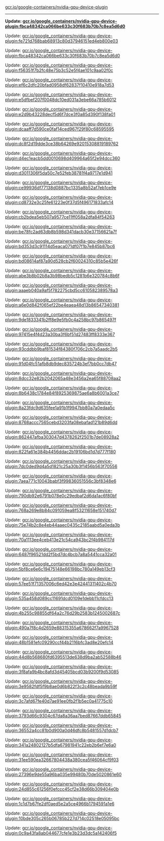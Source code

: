 [gcr.io/google-containers/nvidia-gpu-device-plugin](https://hub.docker.com/r/cruse/nvidia-gpu-device-plugin/tags/) 

----
**Update: [gcr.io/google_containers/nvidia-gpu-device-plugin:fbca48342ca066be633c30f683b70b7c8ea5d6d0](https://hub.docker.com/r/cruse/nvidia-gpu-device-plugin/tags/)**

Update: [gcr.io/google_containers/nvidia-gpu-device-plugin:fe721d768bab68913c80d37946151ed4eb800e03](https://hub.docker.com/r/cruse/nvidia-gpu-device-plugin/tags/)

Update: [gcr.io/google_containers/nvidia-gpu-device-plugin:fbca48342ca066be633c30f683b70b7c8ea5d6d0](https://hub.docker.com/r/cruse/nvidia-gpu-device-plugin/tags/)

Update: [gcr.io/google_containers/nvidia-gpu-device-plugin:f56351f7b2fc48e75b3c52e5f4ae101c9aa02f0c](https://hub.docker.com/r/cruse/nvidia-gpu-device-plugin/tags/)

Update: [gcr.io/google_containers/nvidia-gpu-device-plugin:ef6c2dfc20bfad0958df62837f10410e918a7d53](https://hub.docker.com/r/cruse/nvidia-gpu-device-plugin/tags/)

Update: [gcr.io/google_containers/nvidia-gpu-device-plugin:e5dfbef207f0048dc10ed031a3ebe66a785b6012](https://hub.docker.com/r/cruse/nvidia-gpu-device-plugin/tags/)

Update: [gcr.io/google_containers/nvidia-gpu-device-plugin:e2d9b43228decf5d6f7dce3f0a85d390f138fa01](https://hub.docker.com/r/cruse/nvidia-gpu-device-plugin/tags/)

Update: [gcr.io/google_containers/nvidia-gpu-device-plugin:dcaaff7d590ce0faf14ced967f29f80c68595595](https://hub.docker.com/r/cruse/nvidia-gpu-device-plugin/tags/)

Update: [gcr.io/google_containers/nvidia-gpu-device-plugin:dc8f2d19dde3ce38b64269e92015308819189762](https://hub.docker.com/r/cruse/nvidia-gpu-device-plugin/tags/)

Update: [gcr.io/google_containers/nvidia-gpu-device-plugin:d4ec1eacb5dd0010698d409964a65f2e94dcc360](https://hub.docker.com/r/cruse/nvidia-gpu-device-plugin/tags/)

Update: [gcr.io/google_containers/nvidia-gpu-device-plugin:d3011306f5da50c7e52feb38781f4a9717e1d941](https://hub.docker.com/r/cruse/nvidia-gpu-device-plugin/tags/)

Update: [gcr.io/google_containers/nvidia-gpu-device-plugin:ce99936df77138d0887bc1335a8b52af7eb1ce9e](https://hub.docker.com/r/cruse/nvidia-gpu-device-plugin/tags/)

Update: [gcr.io/google_containers/nvidia-gpu-device-plugin:cd8732e3c25fe61223e0f37d5f496171833afc14](https://hub.docker.com/r/cruse/nvidia-gpu-device-plugin/tags/)

Update: [gcr.io/google_containers/nvidia-gpu-device-plugin:cb2bdea5eb507a9577ce11ff058a2dfa84f54263](https://hub.docker.com/r/cruse/nvidia-gpu-device-plugin/tags/)

Update: [gcr.io/google_containers/nvidia-gpu-device-plugin:be78fc2ad63db8b598d341dacb30e37156621a7f](https://hub.docker.com/r/cruse/nvidia-gpu-device-plugin/tags/)

Update: [gcr.io/google_containers/nvidia-gpu-device-plugin:bd353d3c91114d5eaca071df07f1b7e845b87bc6](https://hub.docker.com/r/cruse/nvidia-gpu-device-plugin/tags/)

Update: [gcr.io/google_containers/nvidia-gpu-device-plugin:bd08614af87a90d528cb2f60024310c85b5e426f](https://hub.docker.com/r/cruse/nvidia-gpu-device-plugin/tags/)

Update: [gcr.io/google_containers/nvidia-gpu-device-plugin:abe3b8b02b8a3b98bedb5c1281b6e320784c8b6f](https://hub.docker.com/r/cruse/nvidia-gpu-device-plugin/tags/)

Update: [gcr.io/google_containers/nvidia-gpu-device-plugin:aaaeb040a9af5f782275cbd5cc610582389578a3](https://hub.docker.com/r/cruse/nvidia-gpu-device-plugin/tags/)

Update: [gcr.io/google_containers/nvidia-gpu-device-plugin:a6e0d842f065ef22be4eaea48d13b86547340381](https://hub.docker.com/r/cruse/nvidia-gpu-device-plugin/tags/)

Update: [gcr.io/google_containers/nvidia-gpu-device-plugin:9de1833341b2ff8e9e5fb0c4a258bc97b865497f](https://hub.docker.com/r/cruse/nvidia-gpu-device-plugin/tags/)

Update: [gcr.io/google_containers/nvidia-gpu-device-plugin:97415e4f4d23a30ba3f6bf51d27483ff8333e367](https://hub.docker.com/r/cruse/nvidia-gpu-device-plugin/tags/)

Update: [gcr.io/google_containers/nvidia-gpu-device-plugin:93cddbb9baf81534f84380f706c2cb7a5aadc2b5](https://hub.docker.com/r/cruse/nvidia-gpu-device-plugin/tags/)

Update: [gcr.io/google_containers/nvidia-gpu-device-plugin:91d04fc51afb8db9dec835724b3ef7bb0cc7db47](https://hub.docker.com/r/cruse/nvidia-gpu-device-plugin/tags/)

Update: [gcr.io/google_containers/nvidia-gpu-device-plugin:8dcc32e82b2042065a48e3456a2ea65f88708aa2](https://hub.docker.com/r/cruse/nvidia-gpu-device-plugin/tags/)

Update: [gcr.io/google_containers/nvidia-gpu-device-plugin:8b6438c1784e84f8925369875ae6a8b6001a3ce7](https://hub.docker.com/r/cruse/nvidia-gpu-device-plugin/tags/)

Update: [gcr.io/google_containers/nvidia-gpu-device-plugin:8a23fdc9d635fee1a91b1f9947bb80a7a0edaa5c](https://hub.docker.com/r/cruse/nvidia-gpu-device-plugin/tags/)

Update: [gcr.io/google_containers/nvidia-gpu-device-plugin:8768accc7565cebd3203fa08ebafad121b89d6dd](https://hub.docker.com/r/cruse/nvidia-gpu-device-plugin/tags/)

Update: [gcr.io/google_containers/nvidia-gpu-device-plugin:862447afba303047d4378262f2501b7de08928a2](https://hub.docker.com/r/cruse/nvidia-gpu-device-plugin/tags/)

Update: [gcr.io/google_containers/nvidia-gpu-device-plugin:822fa61e384b4456ddac2b19106bd1d7d777f180](https://hub.docker.com/r/cruse/nvidia-gpu-device-plugin/tags/)

Update: [gcr.io/google_containers/nvidia-gpu-device-plugin:7dc0ded9d4a5d1821c25a30b3f1456b563f70556](https://hub.docker.com/r/cruse/nvidia-gpu-device-plugin/tags/)

Update: [gcr.io/google_containers/nvidia-gpu-device-plugin:7aea771c10043babf3f99836051556c3bf8348e6](https://hub.docker.com/r/cruse/nvidia-gpu-device-plugin/tags/)

Update: [gcr.io/google_containers/nvidia-gpu-device-plugin:790db92e6791b078e0c29edbaf2d6da1ac6f80bf](https://hub.docker.com/r/cruse/nvidia-gpu-device-plugin/tags/)

Update: [gcr.io/google_containers/nvidia-gpu-device-plugin:768a269e8b84c091059ea8f53211658e151740d7](https://hub.docker.com/r/cruse/nvidia-gpu-device-plugin/tags/)

Update: [gcr.io/google_containers/nvidia-gpu-device-plugin:75e74b2c8e4eb44aaec0435c2185aabd5a0eda3b](https://hub.docker.com/r/cruse/nvidia-gpu-device-plugin/tags/)

Update: [gcr.io/google_containers/nvidia-gpu-device-plugin:70a1113ee4ceb413e21c54ca943bc2f4b984117d](https://hub.docker.com/r/cruse/nvidia-gpu-device-plugin/tags/)

Update: [gcr.io/google_containers/nvidia-gpu-device-plugin:6487f96521dd2f5bd7dc4bcb7a8a5441cca32a01](https://hub.docker.com/r/cruse/nvidia-gpu-device-plugin/tags/)

Update: [gcr.io/google_containers/nvidia-gpu-device-plugin:5bf8ce6e6c19475148e66198bc780a149eb13cf3](https://hub.docker.com/r/cruse/nvidia-gpu-device-plugin/tags/)

Update: [gcr.io/google_containers/nvidia-gpu-device-plugin:57ee51f71357006c6ed42e3e42441311402c4b70](https://hub.docker.com/r/cruse/nvidia-gpu-device-plugin/tags/)

Update: [gcr.io/google_containers/nvidia-gpu-device-plugin:535a458d089cc11691dcd0109e1debb11cfdcc13](https://hub.docker.com/r/cruse/nvidia-gpu-device-plugin/tags/)

Update: [gcr.io/google_containers/nvidia-gpu-device-plugin:4b255c98855df64a2c76d29b2583b1245002687c](https://hub.docker.com/r/cruse/nvidia-gpu-device-plugin/tags/)

Update: [gcr.io/google_containers/nvidia-gpu-device-plugin:490a7f8c4d2659e88315355a678662f7a9967528](https://hub.docker.com/r/cruse/nvidia-gpu-device-plugin/tags/)

Update: [gcr.io/google_containers/nvidia-gpu-device-plugin:48b1581efc09290ccf44b2116bfc3ad8e20efc14](https://hub.docker.com/r/cruse/nvidia-gpu-device-plugin/tags/)

Update: [gcr.io/google_containers/nvidia-gpu-device-plugin:44d8b568680fd6395513de638d9ba2ab52588b46](https://hub.docker.com/r/cruse/nvidia-gpu-device-plugin/tags/)

Update: [gcr.io/google_containers/nvidia-gpu-device-plugin:3f8afa9b4bc8afd3d45405bcd03b9200f9d53085](https://hub.docker.com/r/cruse/nvidia-gpu-device-plugin/tags/)

Update: [gcr.io/google_containers/nvidia-gpu-device-plugin:3e9582fdf5f9b8ae0d6b822f3c2c48beada9b59f](https://hub.docker.com/r/cruse/nvidia-gpu-device-plugin/tags/)

Update: [gcr.io/google_containers/nvidia-gpu-device-plugin:3c7afd67fe40d7ae91ee0fb2f1b5ec0a41775c10](https://hub.docker.com/r/cruse/nvidia-gpu-device-plugin/tags/)

Update: [gcr.io/google_containers/nvidia-gpu-device-plugin:3793d66c9304c67da8a36aa7bed87667ddb65845](https://hub.docker.com/r/cruse/nvidia-gpu-device-plugin/tags/)

Update: [gcr.io/google_containers/nvidia-gpu-device-plugin:36552a4cc81b0d900a0d46dfc8b5481557d1dcb7](https://hub.docker.com/r/cruse/nvidia-gpu-device-plugin/tags/)

Update: [gcr.io/google_containers/nvidia-gpu-device-plugin:341a24802127b5dfa67981941c22eb2b6ef7e6a0](https://hub.docker.com/r/cruse/nvidia-gpu-device-plugin/tags/)

Update: [gcr.io/google_containers/nvidia-gpu-device-plugin:31ee590ea32667804438a380cea5f46064cf9f03](https://hub.docker.com/r/cruse/nvidia-gpu-device-plugin/tags/)

Update: [gcr.io/google_containers/nvidia-gpu-device-plugin:27396e9de55a96ba035e99480b70de5020861e60](https://hub.docker.com/r/cruse/nvidia-gpu-device-plugin/tags/)

Update: [gcr.io/google_containers/nvidia-gpu-device-plugin:24d855c61256f0efccc45cf2e38d66b309404e0b](https://hub.docker.com/r/cruse/nvidia-gpu-device-plugin/tags/)

Update: [gcr.io/google_containers/nvidia-gpu-device-plugin:1c1d7b67fe2df0aed5e2a5ce4966b1794591a1e6](https://hub.docker.com/r/cruse/nvidia-gpu-device-plugin/tags/)

Update: [gcr.io/google_containers/nvidia-gpu-device-plugin:10bde305c265b06785b227d714c02518e05095bc](https://hub.docker.com/r/cruse/nvidia-gpu-device-plugin/tags/)

Update: [gcr.io/google_containers/nvidia-gpu-device-plugin:0c9a43fa8ab044677cfe1e3b23d3dc5a142406f5](https://hub.docker.com/r/cruse/nvidia-gpu-device-plugin/tags/)

